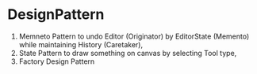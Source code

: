 # DesignPattern

1. Memneto Pattern to undo Editor (Originator) by EditorState (Memento) while maintaining History (Caretaker),
2. State Pattern to draw something on canvas by selecting Tool type,
3. Factory Design Pattern 
